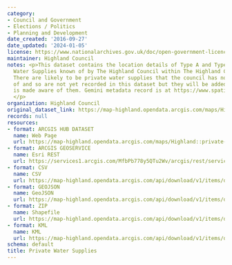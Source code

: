 ```yaml
---
category:
- Council and Government
- Elections / Politics
- Planning and Development
date_created: '2016-09-27'
date_updated: '2024-01-05'
license: https://www.nationalarchives.gov.uk/doc/open-government-licence/version/3/
maintainer: Highland Council
notes: <p>This dataset contains the location details of Type A and Type B Private
  Water Supplies known of by The Highland Council within The Highland Council Area.
  There are likely to be private water supplies that the council has not been notified
  of and so are not yet recorded in this dataset but they will be added when the council
  is made aware of them. Gemini metadata record is at https://www.spatialdata.gov.scot/geonetwork/srv/eng/catalog.search#/metadata/%7Bf7b4d832-1712-4c53-864e-0e755e0873ef%7D
  </p>
organization: Highland Council
original_dataset_link: https://map-highland.opendata.arcgis.com/maps/Highland::private-water-supplies
records: null
resources:
- format: ARCGIS HUB DATASET
  name: Web Page
  url: https://map-highland.opendata.arcgis.com/maps/Highland::private-water-supplies
- format: ARCGIS GEOSERVICE
  name: Esri REST
  url: https://services1.arcgis.com/MfbPb778y5QTu2Wv/arcgis/rest/services/PrivateWaterSupplies/FeatureServer/0
- format: CSV
  name: CSV
  url: https://map-highland.opendata.arcgis.com/api/download/v1/items/ded172bbade24650bb2c1baec5e0d318/csv?layers=0
- format: GEOJSON
  name: GeoJSON
  url: https://map-highland.opendata.arcgis.com/api/download/v1/items/ded172bbade24650bb2c1baec5e0d318/geojson?layers=0
- format: ZIP
  name: Shapefile
  url: https://map-highland.opendata.arcgis.com/api/download/v1/items/ded172bbade24650bb2c1baec5e0d318/shapefile?layers=0
- format: KML
  name: KML
  url: https://map-highland.opendata.arcgis.com/api/download/v1/items/ded172bbade24650bb2c1baec5e0d318/kml?layers=0
schema: default
title: Private Water Supplies
---
```

